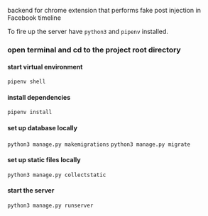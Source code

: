 backend for chrome extension that performs fake post injection in Facebook timeline

To fire up the server have `python3` and `pipenv` installed.

### open terminal and cd to the project root directory 
#### start virtual environment
`pipenv shell`
#### install dependencies
`pipenv install`
#### set up database locally
`python3 manage.py makemigrations`
`python3 manage.py migrate`
#### set up static files locally
`python3 manage.py collectstatic`
#### start the server
`python3 manage.py runserver`
